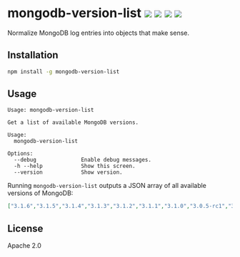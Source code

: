 # mongodb-version-list [![][npm_img]][npm_url] [![][travis_img]][travis_url] [![][coverage_img]][coverage_url] [![][gitter_img]][gitter_url]

Normalize MongoDB log entries into objects that make sense.

## Installation

```bash
npm install -g mongodb-version-list
```

## Usage

```
Usage: mongodb-version-list

Get a list of available MongoDB versions.

Usage:
  mongodb-version-list

Options:
  --debug              Enable debug messages.
  -h --help            Show this screen.
  --version            Show version.
```

Running `mongodb-version-list` outputs a JSON array of all available versions of MongoDB:

```json
["3.1.6","3.1.5","3.1.4","3.1.3","3.1.2","3.1.1","3.1.0","3.0.5-rc1","3.0.5-rc0","3.0.4","3.0.4-rc0","3.0.3","3.0.3-rc2","3.0.3-rc1","3.0.3-rc0","3.0.2","3.0.2-rc0","3.0.1","3.0.1-rc0","3.0.0","3.0.0-rc9","3.0.0-rc8","3.0.0-rc7","3.0.0-rc6","3.0.0-rc11","3.0.0-rc10","2.8.0-rc5","2.8.0-rc4","2.8.0-rc3","2.8.0-rc2","2.8.0-rc1","2.8.0-rc0","2.7.8","2.7.7","2.7.6","2.7.5","2.7.4","2.7.3","2.7.2","2.7.1","2.7.0","2.6.10","2.6.10-rc0","2.6.9","2.6.9-rc0","2.6.8","2.6.8-rc0","2.6.7","2.6.7-rc0","2.6.6","2.6.6-rc0","2.6.5","2.6.5-rc4","2.6.5-rc3","2.6.5-rc2","2.6.5-rc1","2.6.5-rc0","2.6.4","2.6.4-rc1","2.6.3","2.6.2","2.6.2-rc1","2.6.2-rc0","2.6.1","2.6.1-rc1","2.6.1-rc0","2.6.0","2.6.0-rc3","2.6.0-rc2","2.6.0-rc1","2.6.0-rc0","2.5.5","2.5.4","2.5.3","2.5.2","2.5.1","2.5.0","2.4.14","2.4.14-rc0","2.4.13","2.4.13-rc0","2.4.12","2.4.12-rc0","2.4.11","2.4.11-rc0","2.4.10","2.4.10-rc0","2.4.9","2.4.9-rc0","2.4.8","2.4.7","2.4.7-rc0","2.4.6","2.4.6-rc1","2.4.6-rc0","2.4.5","2.4.5-rc0","2.4.4","2.4.4-rc0","2.4.3","2.4.3-rc0","2.4.2","2.4.2-rc0","2.4.1","2.4.0","2.4.0-rc3","2.4.0-rc2","2.4.0-rc1","2.4.0-rc0","2.3.2","2.3.1","2.3.0","2.2.7","2.2.7-rc0","2.2.6","2.2.6-rc0","2.2.5","2.2.5-rc0","2.2.4","2.2.4-rc0","2.2.3","2.2.3-rc1","2.2.3-rc0","2.2.2","2.2.2-rc1","2.2.2-rc0","2.2.1","2.2.1-rc1","2.2.1-rc0"]
```

## License

Apache 2.0

[travis_img]: https://secure.travis-ci.org/mongodb-js/mongodb-version-list.svg?branch=master
[travis_url]: https://travis-ci.org/mongodb-js/mongodb-version-list
[npm_img]: https://img.shields.io/npm/v/mongodb-version-list.svg
[npm_url]: https://www.npmjs.org/package/mongodb-version-list
[coverage_img]: https://coveralls.io/repos/mongodb-js/mongodb-version-list/badge.svg?branch=master
[coverage_url]: https://coveralls.io/r/mongodb-js/mongodb-version-list
[gitter_img]: https://badges.gitter.im/Join%20Chat.svg
[gitter_url]: https://gitter.im/mongodb-js/mongodb-js
